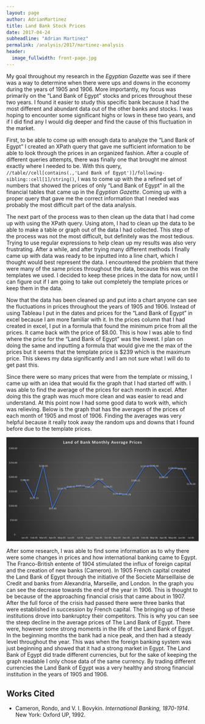 ```yaml
---
layout: page
author: AdrianMartinez
title: Land Bank Stock Prices
date: 2017-04-24
subheadline: "Adrian Martinez"
permalink: /analysis/2017/martinez-analysis
header:
  image_fullwidth: front-page.jpg
---
```

My goal throughout my research in the *Egyptian Gazette* was see if there was a way to determine when there were ups and downs in the economy during the years of 1905 and 1906. More importantly, my focus was primarily on the “Land Bank of Egypt” stocks and prices throughout these two years. I found it easier to study this specific bank because it had the most different and abundant data out of the other banks and stocks. I was hoping to encounter some significant highs or lows in these two years, and if I did find any I would dig deeper and find the cause of this fluctuation in the market.

First, to be able to come up with enough data to analyze the “Land Bank of Egypt” I created an XPath query that gave me sufficient information to be able to look through the prices in an organized fashion. After a couple of different queries attempts, there was finally one that brought me almost exactly where I needed to be. With this query, `//table//cell[contains(.,'Land Bank of Egypt')]/following-sibling::cell[1]/string()`, I was to come up with the a refined set of numbers that showed the prices of only “Land Bank of Egypt” in all the financial tables that came up in the *Egyptian Gazette*. Coming up with a proper query that gave me the correct information that I needed was probably the most difficult part of the data analysis.

The next part of the process was to then clean up the data that I had come up with using the XPath query. Using atom, I had to clean up the data to be able to make a table or graph out of the data I had collected. This step of the process was not the most difficult, but definitely was the most tedious. Trying to use regular expressions to help clean up my results was also very frustrating. After a while, and after trying many different methods I finally came up with data was ready to be inputted into a line chart, which I thought would best represent the data. I encountered the problem that there were many of the same prices throughout the data, because this was on the templates we used. I decided to keep these prices in the data for now, until I can figure out if I am going to take out completely the template prices or keep them in the data.

Now that the data has been cleaned up and put into a chart anyone can see the fluctuations in prices throughout the years of 1905 and 1906. Instead of using Tableau I put in the dates and prices for the “Land Bank of Egypt” in excel because I am more familiar with it. In the prices column that I had created in excel, I put in a formula that found the minimum price from all the prices. It came back with the price of $8.00. This is how I was able to find where the price for the “Land Bank of Egypt” was the lowest. I plan on doing the same and inputting a formula that would give me the max of the prices but it seems that the template price is $239 which is the maximum price. This skews my data significantly and I am not sure what I will do to get past this.

Since there were so many prices that were from the template or missing, I came up with an idea that would fix the graph that I had started off with. I was able to find the average of the prices for each month in excel. After doing this the graph was much more clean and was easier to read and understand. At this point now I had some good data to work with, which was relieving. Below is the graph that has the averages of the prices of each month of 1905 and most of 1906. Finding the averages was very helpful because it really took away the random ups and downs that I found before due to the template prices.

![Average Monthly Prices](martinez-Monthly-Average-Price.png)

After some research, I was able to find some information as to why there were some changes in prices and how international banking came to Egypt. The Franco-British entente of 1904 stimulated the influx of foreign capital and the creation of new banks (Cameron). In 1905 French capital created the Land Bank of Egypt through the initiative of the Societe Marseillaise de Credit and banks from Alexandria, Marseille, and London. In the graph you can see the decrease towards the end of the year in 1906. This is thought to be because of the approaching financial crisis that came about in 1907. After the full force of the crisis had passed there were three banks that were established in succession by French capital. The bringing up of these institutions drove into bankruptcy their competitors. This is why you can see the steep decline in the average prices of The Land Bank of Egypt. There were, however some strong moments in the life of the Land Bank of Egypt. In the beginning months the bank had a nice peak, and then had a steady level throughout the year. This was when the foreign banking system was just beginning and showed that it had a strong market in Egypt. The Land Bank of Egypt did trade different currencies, but for the sake of keeping the graph readable I only chose data of the same currency. By trading different currencies the Land Bank of Egypt was a very healthy and strong financial institution in the years of 1905 and 1906.

## Works Cited
- Cameron, Rondo, and V. I. Bovykin. _International Banking, 1870-1914_. New York: Oxford UP, 1992.
